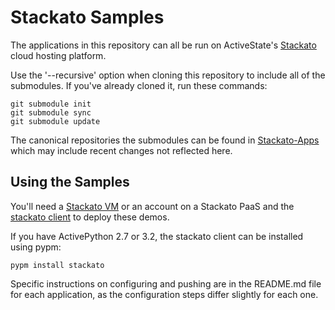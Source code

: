Stackato Samples
================

The applications in this repository can all be run on ActiveState's
[Stackato](http://activestate.com/stackato) cloud hosting platform.

Use the '--recursive' option when cloning this repository to include all
of the submodules. If you've already cloned it, run these commands:

    git submodule init
    git submodule sync
    git submodule update

The canonical repositories the submodules can be found in
[Stackato-Apps](https://github.com/Stackato-Apps/) which may
include recent changes not reflected here.

Using the Samples
-----------------
 
You'll need a [Stackato VM](http://www.activestate.com/stackato/get_stackato) or an account on a
Stackato PaaS and the [stackato client](http://www.activestate.com/stackato/download_client) to deploy
these demos.

If you have ActivePython 2.7 or 3.2, the stackato client can be
installed using pypm:

    pypm install stackato
  
Specific instructions on configuring and pushing are in the README.md
file for each application, as the configuration steps differ slightly
for each one.
